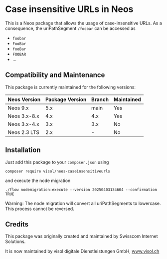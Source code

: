 # Case insensitive URLs in Neos

This is a Neos package that allows the usage of case-insensitive URLs. As a consequence, the uriPathSegment `/foobar` can be accessed as

* `foobar`
* `FooBar`
* `fooBar`
* `FOOBAR`
* ...

## Compatibility and Maintenance

This package is currently maintained for the following versions:

| Neos Version | Package Version | Branch | Maintained |
|--------------|-----------------|--------|------------|
| Neos 9.x     | 5.x             | main   | Yes        |
| Neos 3.x-8.x | 4.x             | 4.x    | Yes        |
| Neos 3.x-4.x | 3.x             | 3.x    | No         |
| Neos 2.3 LTS | 2.x             | -      | No         |

## Installation

Just add this package to your `composer.json` using

    composer require visol/neos-caseinsensitiveurls

and execute the node migration

    ./flow nodemigration:execute --version 20250403134604 --confirmation TRUE

Warning: The node migration will convert all uriPathSegments to lowercase. This process cannot be reversed.

## Credits

This package was originally created and maintained by Swisscom Internet Solutions.

It is now maintained by visol digitale Dienstleistungen GmbH, www.visol.ch
